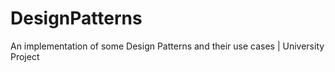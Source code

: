 # DesignPatterns
An implementation of some Design Patterns and their use cases | University Project
